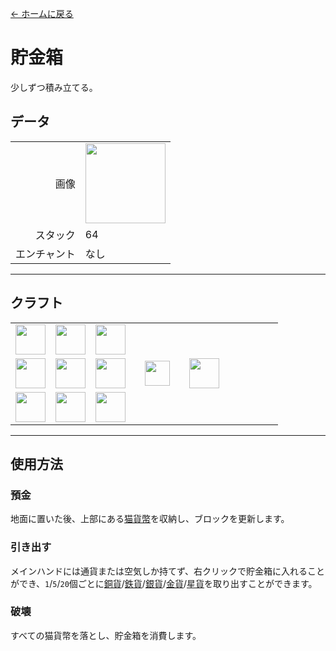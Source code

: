 [← ホームに戻る](../)
# 貯金箱
少しずつ積み立てる。

## データ
<table>
    <tr><td align="end">画像</td><td><img src="https://i.imgur.com/BhvKWY8.png" width="128"/></td></tr>
    <tr><td align="end">スタック</td><td>64</td></tr>
    <tr><td align="end">エンチャント</td><td>なし</td></tr>
</table>

---

## クラフト
<table>
    <tr><td><img src="https://i.imgur.com/oy4arVO.png" width="48"/></td><td><img src="https://i.imgur.com/oy4arVO.png" width="48"/></td><td><img src="https://i.imgur.com/oy4arVO.png" width="48"/></td><td colspan="3"></td></tr>
    <tr><td><img src="https://i.imgur.com/oy4arVO.png" width="48"/></td><td><img src="https://i.imgur.com/wl43BjZ.png" width="48"/></td><td><img src="https://i.imgur.com/oy4arVO.png" width="48"/></td><td width="70" align="center"><img src="https://i.imgur.com/VE0KqIE.png" width="40"/></td><td><img src="https://i.imgur.com/BhvKWY8.png" width="48"/></td><td width="70"></td></tr>
    <tr><td><img src="https://i.imgur.com/oy4arVO.png" width="48"/></td><td><img src="https://i.imgur.com/oy4arVO.png" width="48"/></td><td><img src="https://i.imgur.com/oy4arVO.png" width="48"/></td><td colspan="3"></td></tr>
</table>

---

## 使用方法
### 預金
地面に置いた後、上部にある[猫貨幣](coin.md)を収納し、ブロックを更新します。

### 引き出す
メインハンドには通貨または空気しか持てず、右クリックで貯金箱に入れることができ、`1`/`5`/`20`個ごとに[銅貨](coin.md)/[鉄貨](coin.md)/[銀貨](coin.md)/[金貨](coin.md)/[星貨](coin.md)を取り出すことができます。

### 破壊
すべての猫貨幣を落とし、貯金箱を消費します。

